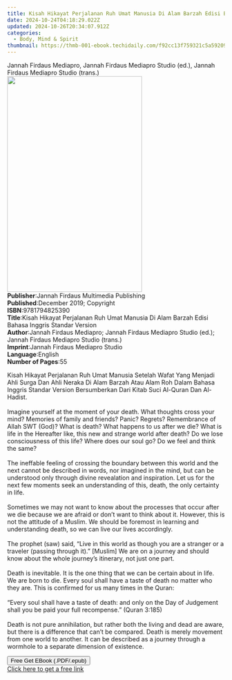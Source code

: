 ```yaml
---
title: Kisah Hikayat Perjalanan Ruh Umat Manusia Di Alam Barzah Edisi Bahasa Inggris Standar Version | Free Book
date: 2024-10-24T04:18:29.022Z
updated: 2024-10-26T20:34:07.912Z
categories:
  - Body, Mind & Spirit
thumbnail: https://thmb-001-ebook.techidaily.com/f92cc13f759321c5a59209adcf059ec9bf033bb02c60735d413259e39210d8ff.jpg
---
```

<main id="book-container">
  <div class="flex flex-col">
    <div class="book-brief flex-1 py-6 px-4 sm:p-6 md:py-10 md:px-8">
      <!-- brief-->
      <div class="book-brief-main">
        Jannah Firdaus Mediapro, Jannah Firdaus Mediapro Studio (ed.), Jannah
        Firdaus Mediapro Studio (trans.)
      </div>
    </div>
    <div
      class="book-meta-info flex-1 grid gap-4 col-start-1 col-end-3 row-start-1 sm:mb-6 sm:grid-cols-4 lg:gap-6 lg:col-start-2 lg:row-end-6 lg:row-span-6 lg:mb-0"
    >
      <div
        class="book-meta-info-left place-content-center mt-4 p-4 text-sm leading-6 col-start-2 col-span-2 dark:text-slate-400"
      >
        <img
          class="w-full h-500 object-cover rounded-lg sm:h-255 sm:col-span-2 lg:col-span-full"
          src="https://img-001-ebook.techidaily.com/855b05946fe10442eebbe88e41bd3e37bbfe89e274443e5a06016cbc84968e29.jpg"
          alt=""
          width="312"
          height="500"
        />
      </div>
      <div
        class="book-meta-info-right mt-2 col-start-1 row-start-2 col-span-3 self-center"
      >
        <!-- meta data  -->
        <div class="flex flex-col px-4 md:px-8">
          <div class="flex-1">
            <strong>Publisher</strong>:<span class="px-2"
              >Jannah Firdaus Multimedia Publishing</span
            >
          </div>
          <div class="flex-1">
            <strong>Published</strong>:<span class="px-2"
              >December 2019; Copyright</span
            >
          </div>
          <div class="flex-1">
            <strong>ISBN</strong>:<span class="px-2">9781794825390</span>
          </div>
          <div class="flex-1">
            <strong>Title</strong>:<span class="px-2"
              >Kisah Hikayat Perjalanan Ruh Umat Manusia Di Alam Barzah Edisi
              Bahasa Inggris Standar Version</span
            >
          </div>
          <div class="flex-1">
            <strong>Author</strong>:<span class="px-2"
              >Jannah Firdaus Mediapro; Jannah Firdaus Mediapro Studio (ed.);
              Jannah Firdaus Mediapro Studio (trans.)</span
            >
          </div>
          <div class="flex-1">
            <strong>Imprint</strong>:<span class="px-2"
              >Jannah Firdaus Mediapro Studio</span
            >
          </div>
          <div class="flex-1">
            <strong>Language</strong>:<span class="px-2">English</span>
          </div>
          <div class="flex-1">
            <strong>Number of Pages</strong>:<span class="px-2">55</span>
          </div>
        </div>
      </div>
    </div>
    <div class="book-description flex-1 py-6 px-4 sm:p-6 md:py-10 md:px-8">
      <div class="book-description-main">
        <div accordion-content="" id="description">
          <p>
            Kisah Hikayat Perjalanan Ruh Umat Manusia Setelah Wafat Yang Menjadi
            Ahli Surga Dan Ahli Neraka Di Alam Barzah Atau Alam Roh Dalam Bahasa
            Inggris Standar Version Bersumberkan Dari Kitab Suci Al-Quran Dan
            Al-Hadist.<br /><br />Imagine yourself at the moment of your death.
            What thoughts cross your mind? Memories of family and friends?
            Panic? Regrets? Remembrance of Allah SWT (God)? What is death? What
            happens to us after we die? What is life in the Hereafter like, this
            new and strange world after death? Do we lose consciousness of this
            life? Where does our soul go? Do we feel and think the same?<br /><br />The
            ineffable feeling of crossing the boundary between this world and
            the next cannot be described in words, nor imagined in the mind, but
            can be understood only through divine revealation and inspiration.
            Let us for the next few moments seek an understanding of this,
            death, the only certainty in life.<br /><br />Sometimes we may not
            want to know about the processes that occur after we die because we
            are afraid or don’t want to think about it. However, this is not the
            attitude of a Muslim. We should be foremost in learning and
            understanding death, so we can live our lives accordingly.<br /><br />The
            prophet (saw) said, “Live in this world as though you are a stranger
            or a traveler (passing through it).” [Muslim] We are on a journey
            and should know about the whole journey’s itinerary, not just one
            part.<br /><br />Death is inevitable. It is the one thing that we
            can be certain about in life. We are born to die. Every soul shall
            have a taste of death no matter who they are. This is confirmed for
            us many times in the Quran:<br /><br />“Every soul shall have a
            taste of death: and only on the Day of Judgement shall you be paid
            your full recompense.” (Quran 3:185)<br /><br />Death is not pure
            annihilation, but rather both the living and dead are aware, but
            there is a difference that can’t be compared. Death is merely
            movement from one world to another. It can be described as a journey
            through a wormhole to a separate dimension of existence.
          </p>
        </div>
        <div class="accordion-fader"></div>
      </div>
    </div>
    <div class="book-excerpts flex-1 py-6 px-4 sm:p-6 md:py-10 md:px-8"></div>
    <div
      class="book-about-author flex-1 py-6 px-4 sm:p-6 md:py-10 md:px-8"
    ></div>
    <div class="book-free-get flex-1 py-6 px-4 sm:p-6 md:py-10 md:px-8">
      <button
        id="btn-free-get"
        class="bg-blue-500 hover:bg-blue-700 text-white font-bold py-2 px-4 rounded"
      >
        Free Get EBook (.PDF/.epub)
      </button>
      <div id="countdown-display" class="px-2 text-lg mt-2"></div>
      <a
        id="free-link"
        class="hidden bg-blue-500 hover:bg-blue-700 text-white font-bold py-2 px-4 rounded"
        href="https://www.ebooks.com/en-us/book/209915084/kisah-hikayat-perjalanan-ruh-umat-manusia-di-alam-barzah-edisi-bahasa-inggris-standar-version/jannah-firdaus-mediapro/"
        target="_blank"
        >Click here to get a free link</a
      >
    </div>
    <script>
      let countdownTime = 0;
      let countdownInterval = null;
      document
        .getElementById('btn-free-get')
        .addEventListener('click', startCountdown);
      function startCountdown() {
        countdownTime = new Date().getTime() + 60000 * 3;
        countdownInterval = setInterval(updateCountdown, 1000);
        document.getElementById('btn-free-get').disabled = true;
        document
          .getElementById('btn-free-get')
          .classList.add('bg-gray-500', 'cursor-not-allowed');
      }
      function updateCountdown() {
        let currentTime = new Date().getTime();
        let timeLeft = countdownTime - currentTime;
        let secondsLeft = Math.floor(timeLeft / 1000);
        document.getElementById('countdown-display').innerHTML =
          `Remaining time: ${secondsLeft} seconds.`;
        if (secondsLeft <= 0) {
          clearInterval(countdownInterval);
          document.getElementById('btn-free-get').classList.add('hidden');
          document.getElementById('free-link').classList.remove('hidden');
          document.getElementById('countdown-display').innerHTML = '';
        }
      }
    </script>
  </div>
</main>

<ins class="adsbygoogle"
      style="display:block"
      data-ad-client="ca-pub-7571918770474297"
      data-ad-slot="8358498916"
      data-ad-format="auto"
      data-full-width-responsive="true"></ins>
    